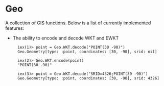 # Geo

A collection of GIS functions. Below is a list of currently implemented features:

* The ability to encode and decode WKT and EWKT

  ```
    iex(1)> point = Geo.WKT.decode("POINT(30 -90)")
    Geo.Geometry[type: :point, coordinates: [30, -90], srid: nil]

    iex(2)> Geo.WKT.encode(point)
    "POINT(30 -90)"
    
    iex(3)> point = Geo.WKT.decode("SRID=4326;POINT(30 -90)")
    Geo.Geometry[type: :point, coordinates: [30, -90], srid: 4326]
  ```
